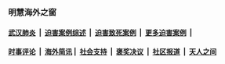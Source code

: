 
### 明慧海外之窗

####  [武汉肺炎](indexes/365.md?t=04051100) &nbsp;|&nbsp;  [迫害案例综述](indexes/328.md?t=04051100) &nbsp;|&nbsp; [迫害致死案例](indexes/277.md?t=04051100)  &nbsp;|&nbsp; [更多迫害案例](indexes/81.md?t=04051100)  &nbsp;|&nbsp; 
####  [时事评论](indexes/19.md?t=04051100) &nbsp;|&nbsp; [海外简讯](indexes/245.md?t=04051100)&nbsp;|&nbsp;  [社会支持](indexes/140.md?t=04051100) &nbsp;|&nbsp; [褒奖决议](indexes/282.md?t=04051100) &nbsp;|&nbsp; [社区报道](indexes/91.md?t=04051100)  &nbsp;|&nbsp; [天人之间](indexes/78.md?t=04051100) 

